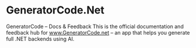 # GeneratorCode.Net
GeneratorCode – Docs &amp; Feedback This is the official documentation and feedback hub for www.GeneratorCode.net – an app that helps you generate full .NET backends using AI.
